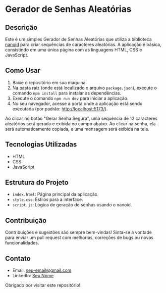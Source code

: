 # Gerador de Senhas Aleatórias

## Descrição
Este é um simples Gerador de Senhas Aleatórias que utiliza a biblioteca [nanoid](https://github.com/ai/nanoid) para criar sequências de caracteres aleatórias. A aplicação é básica, consistindo em uma única página com as linguagens HTML, CSS e JavaScript.

## Como Usar
1. Baixe o repositório em sua máquina.
2. Na pasta raiz (onde está localizado o arquivo `package.json`), execute o comando `npm install` para instalar as dependências.
3. Execute o comando `npm run dev` para iniciar a aplicação.
4. No seu navegador, acesse a porta onde a aplicação está sendo executada (por padrão: [http://localhost:5173/](http://localhost:5173/)).

Ao clicar no botão "Gerar Senha Segura", uma sequência de 12 caracteres aleatórios será gerada e exibida no campo abaixo. Ao clicar na senha, ela será automaticamente copiada, e uma mensagem será exibida na tela.

## Tecnologias Utilizadas
- HTML
- CSS
- JavaScript

## Estrutura do Projeto
- `index.html`: Página principal da aplicação.
- `style.css`: Estilos para a interface.
- `script.js`: Lógica de geração de senhas usando o nanoid.

## Contribuição
Contribuições e sugestões são sempre bem-vindas! Sinta-se à vontade para enviar um pull request com melhorias, correções de bugs ou novas funcionalidades.

## Contato
- Email: [seu-email@gmail.com](mailto:seu-email@gmail.com)
- LinkedIn: [Seu Nome](https://www.linkedin.com/in/seu-nome/)

Obrigado por visitar este repositório!
